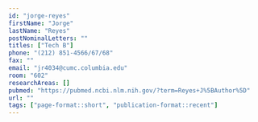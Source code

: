 ```yaml
---
id: "jorge-reyes"
firstName: "Jorge"
lastName: "Reyes"
postNominalLetters: ""
titles: ["Tech B"]
phone: "(212) 851-4566/67/68"
fax: ""
email: "jr4034@cumc.columbia.edu"
room: "602"
researchAreas: []
pubmed: "https://pubmed.ncbi.nlm.nih.gov/?term=Reyes+J%5BAuthor%5D"
url: ""
tags: ["page-format::short", "publication-format::recent"]
---
```

